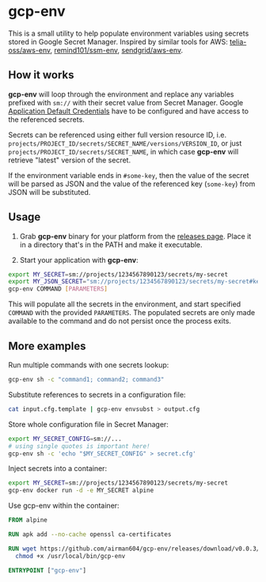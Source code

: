 # gcp-env

This is a small utility to help populate environment variables using secrets stored
in Google Secret Manager. Inspired by similar tools for AWS:
[telia-oss/aws-env](https://github.com/telia-oss/aws-env),
[remind101/ssm-env](https://github.com/remind101/ssm-env), 
[sendgrid/aws-env](https://github.com/sendgrid/aws-env).

## How it works

**gcp-env** will loop through the environment and replace any variables prefixed
with `sm://` with their secret value from Secret Manager. Google [Application
Default Credentials](https://cloud.google.com/docs/authentication/provide-credentials-adc)
have to be configured and have access to the referenced secrets.

Secrets can be referenced using either full version resource ID, i.e.
`projects/PROJECT_ID/secrets/SECRET_NAME/versions/VERSION_ID`, or just
`projects/PROJECT_ID/secrets/SECRET_NAME`, in which case **gcp-env** will retrieve
"latest" version of the secret.

If the environment variable ends in `#some-key`, then the value of the secret
will be parsed as JSON and the value of the referenced key (`some-key`) from JSON
will be substituted.

## Usage

1. Grab **gcp-env** binary for your platform from the
[releases page](https://github.com/airman604/gcp-env/releases). Place it in a
directory that's in the PATH and make it executable.

2. Start your application with **gcp-env**:

```bash
export MY_SECRET=sm://projects/1234567890123/secrets/my-secret
export MY_JSON_SECRET="sm://projects/1234567890123/secrets/my-secret#key"
gcp-env COMMAND [PARAMETERS]
```

This will populate all the secrets in the environment, and start specified
`COMMAND` with the provided `PARAMETERS`. The populated secrets are only made
available to the command and do not persist once the process exits.

## More examples

Run multiple commands with one secrets lookup:

```bash
gcp-env sh -c "command1; command2; command3"
```

Substitute references to secrets in a configuration file:

```bash
cat input.cfg.template | gcp-env envsubst > output.cfg
```

Store whole configuration file in Secret Manager:

```bash
export MY_SECRET_CONFIG=sm://...
# using single quotes is important here!
gcp-env sh -c 'echo "$MY_SECRET_CONFIG" > secret.cfg'
```


Inject secrets into a container:

```bash
export MY_SECRET=sm://projects/1234567890123/secrets/my-secret
gcp-env docker run -d -e MY_SECRET alpine
```

Use gcp-env within the container:

```Dockerfile
FROM alpine

RUN apk add --no-cache openssl ca-certificates

RUN wget https://github.com/airman604/gcp-env/releases/download/v0.0.3/gcp-env_0.0.3_linux_amd64 -O /usr/local/bin/gcp-env && \
  chmod +x /usr/local/bin/gcp-env

ENTRYPOINT ["gcp-env"]
```